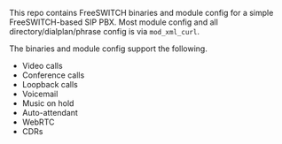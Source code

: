 This repo contains
FreeSWITCH binaries and module config
for a simple FreeSWITCH-based SIP PBX.
Most module config
and all directory/dialplan/phrase config
is via `mod_xml_curl`.

The binaries and module config
support the following.

- Video calls
- Conference calls
- Loopback calls
- Voicemail
- Music on hold
- Auto-attendant
- WebRTC
- CDRs

